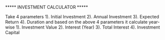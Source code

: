 ***** INVESTMENT CALCULATOR *****

Take 4 parameters 1). Initial Investment
                  2). Annual Investment
                  3). Expected Return
                  4). Duration
and based on the above 4 parameters it calculate year-wise
                  1). Investment Value
                  2). Interest (Year)
                  3). Total Interest
                  4). Investment Capital
